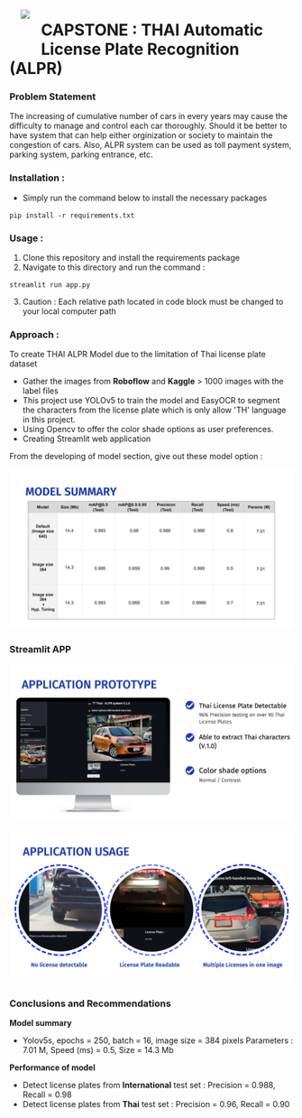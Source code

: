 <img src="http://imgur.com/1ZcRyrc.png" style="float: left; margin: 20px; height: 55px">

# CAPSTONE : THAI Automatic License Plate Recognition (ALPR) 

### Problem Statement 

The increasing of cumulative number of cars in every years may cause the difficulty to manage and control each car thoroughly. Should it be better to have system that can help either orginization or society to maintain the congestion of cars. Also, ALPR system can be used as toll payment system, parking system, parking entrance, etc.

### Installation :
- Simply run the command below to install the necessary packages

```
pip install -r requirements.txt
```


### Usage : 
1. Clone this repository and install the requirements package
2. Navigate to this directory and run the command : 
```
streamlit run app.py
```
3. Caution : Each relative path located in code block must be changed to your local computer path

### Approach :  
To create THAI ALPR Model due to the limitation of Thai license plate dataset
- Gather the images from **Roboflow** and  **Kaggle** > 1000 images with the label files
- This project use YOLOv5 to train the model and EasyOCR to segment the characters from the license plate which is only allow 'TH' language in this project.
- Using Opencv to offer the color shade options as user preferences.
- Creating Streamlit web application

From the developing of model section, give out these model option :


<p align="center"><img src="images/table.png" /></p>




### Streamlit APP

<p align="center"><img src="images/app.png" /></p>

<p align="center"><img src="images/use.png" /></p>


 

### Conclusions and Recommendations

**Model summary**
- Yolov5s, epochs = 250, batch = 16, image size = 384 pixels Parameters : 7.01 M, Speed (ms) = 0.5, Size = 14.3 Mb

**Performance of model**
- Detect license plates from **International** test set : Precision = 0.988, Recall = 0.98
- Detect license plates from **Thai** test set : Precision = 0.96, Recall = 0.90